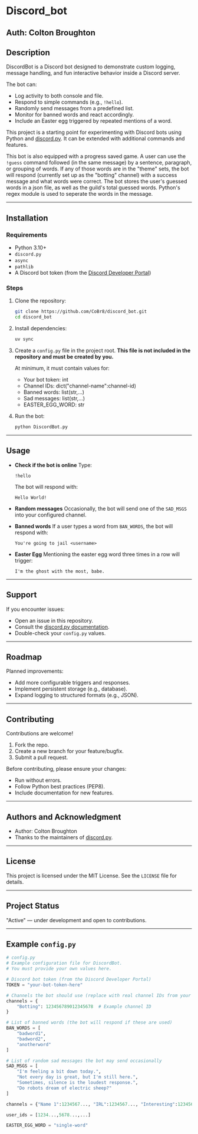 # Discord_bot
## Auth: Colton Broughton

## Description

DiscordBot is a Discord bot designed to demonstrate custom logging, message handling, and fun interactive behavior inside a Discord server.

The bot can:

* Log activity to both console and file.
* Respond to simple commands (e.g., `!hello`).
* Randomly send messages from a predefined list.
* Monitor for banned words and react accordingly.
* Include an Easter egg triggered by repeated mentions of a word.

This project is a starting point for experimenting with Discord bots using Python and [discord.py](https://discordpy.readthedocs.io/). It can be extended with additional commands and features.

This bot is also equipped with a progress saved game. A user can use the `!guess` command followed (in the same message) by a sentence, paragraph, or grouping of words. If any of those words are in the "theme" sets, the bot will respond (currently set up as the "botting" channel) with a success message and what words were correct. The bot stores the user's guessed words in a json file, as well as the guild's total guessed words. Python's regex module is used to seperate the words in the message. 

---

## Installation

### Requirements

* Python 3.10+
* `discord.py`
* `async`
* `pathlib`
* A Discord bot token (from the [Discord Developer Portal](https://discord.com/developers/applications))

### Steps

1. Clone the repository:

   ```bash
   git clone https://github.com/CoBr8/discord_bot.git
   cd discord_bot
   ```

2. Install dependencies:

   ```bash
   uv sync
   ```

3. Create a `config.py` file in the project root.
   **This file is not included in the repository and must be created by you.**

   At minimum, it must contain values for:

   * Your bot token: int
   * Channel IDs: dict("channel-name":channel-id)
   * Banned words: list(str,...)
   * Sad messages: list(str,...)
   * EASTER_EGG_WORD: str

4. Run the bot:

   ```bash
   python DiscordBot.py
   ```

---

## Usage

* **Check if the bot is online**
  Type:

  ```
  !hello
  ```

  The bot will respond with:

  ```
  Hello World!
  ```

* **Random messages**
  Occasionally, the bot will send one of the `SAD_MSGS` into your configured channel.

* **Banned words**
  If a user types a word from `BAN_WORDS`, the bot will respond with:

  ```
  You're going to jail <username>
  ```

* **Easter Egg**
  Mentioning the easter egg word three times in a row will trigger:

  ```
  I'm the ghost with the most, babe.
  ```

---

## Support

If you encounter issues:

* Open an issue in this repository.
* Consult the [discord.py documentation](https://discordpy.readthedocs.io/).
* Double-check your `config.py` values.

---

## Roadmap

Planned improvements:

* Add more configurable triggers and responses.
* Implement persistent storage (e.g., database).
* Expand logging to structured formats (e.g., JSON).

---

## Contributing

Contributions are welcome!

1. Fork the repo.
2. Create a new branch for your feature/bugfix.
3. Submit a pull request.

Before contributing, please ensure your changes:

* Run without errors.
* Follow Python best practices (PEP8).
* Include documentation for new features.

---

## Authors and Acknowledgment

* Author: Colton Broughton
* Thanks to the maintainers of [discord.py](https://github.com/Rapptz/discord.py).

---

## License

This project is licensed under the MIT License. See the `LICENSE` file for details.

---

## Project Status

"Active" — under development and open to contributions.

---

## Example `config.py`

```python
# config.py
# Example configuration file for DiscordBot.
# You must provide your own values here.

# Discord bot token (from the Discord Developer Portal)
TOKEN = "your-bot-token-here"

# Channels the bot should use (replace with real channel IDs from your server)
channels = {
    "Botting": 123456789012345678  # Example channel ID
}

# List of banned words (the bot will respond if these are used)
BAN_WORDS = [
    "badword1",
    "badword2",
    "anotherword"
]

# List of random sad messages the bot may send occasionally
SAD_MSGS = [
    "I'm feeling a bit down today.",
    "Not every day is great, but I'm still here.",
    "Sometimes, silence is the loudest response.",
    "Do robots dream of electric sheep?"
]

channels = {"Name 1":1234567..., "IRL":1234567..., "Interesting":1234567..., ...}

user_ids = [1234...,5678...,...]

EASTER_EGG_WORD = "single-word"
```

